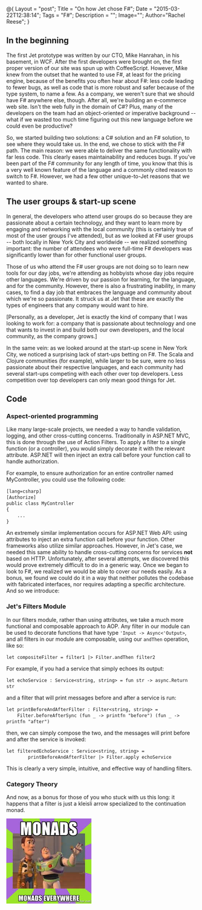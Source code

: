 @{
    Layout = "post";
    Title = "On how Jet chose F#";
    Date = "2015-03-22T12:38:14";
    Tags = "F#";
    Description = "";
    Image="";
    Author="Rachel Reese";
}

## In the beginning

The first Jet prototype was written by our CTO, Mike Hanrahan, in his basement, in WCF. After the first developers were brought on, the first proper version of our site was spun up with CoffeeScript. However, Mike knew from the outset that he wanted to use F#, at least for the pricing engine, because of the benefits you often hear about F#: less code leading to fewer bugs, as well as code that is more robust and safer because of the type system, to name a few. As a company, we weren't sure that we should have F# anywhere else, though. After all, we're building an e-commerce web site. Isn't the web fully in the domain of C#? Plus, many of the developers on the team had an object-oriented or imperative background -- what if we wasted too much time figuring out this new language before we could even be productive?

So, we started building two solutions: a C# solution and an F# solution, to see where they would take us. In the end, we chose to stick with the F# path. The main reason: we were able to deliver the same functionality with far less code. This clearly eases maintainability and reduces bugs. If you've been part of the F# community for any length of time, you know that this is a very well known feature of the language and a commonly cited reason to switch to F#. However, we had a few other unique-to-Jet reasons that we wanted to share.

<!--more-->

## The user groups & start-up scene

In general, the developers who attend user groups do so because they are passionate about a certain technology, and they want to learn more by engaging and networking with the local community (this is certainly true of most of the user groups I've attended), but as we looked at F# user groups -- both locally in New York City and worldwide -- we realized something important: the number of attendees who were full-time F# developers was significantly lower than for other functional user groups.

Those of us who attend the F# user groups are not doing so to learn new tools for our day jobs, we're attending as hobbyists whose day jobs require other languages. We're driven by our passion for learning, for the language, and for the community. However, there is also a frustrating inability, in many cases, to find a day job that embraces the language and community about which we're so passionate. It struck us at Jet that these are exactly the types of engineers that any company would want to hire.

[Personally, as a developer, Jet is exactly the kind of company that I was looking to work for: a company that is passionate about technology and one that wants to invest in and build both our own developers, and the local community, as the company grows.]

In the same vein: as we looked around at the start-up scene in New York City, we noticed a surprising lack of start-ups betting on F#. The Scala and Clojure communities (for example), while larger to be sure, were no less passionate about their respective languages, and each community had several start-ups competing with each other over top developers. Less competition over top developers can only mean good things for Jet.

## Code
### Aspect-oriented programming

Like many large-scale projects, we needed a way to handle validation, logging, and other cross-cutting concerns. Traditionally in ASP.NET MVC, this is done through the use of Action Filters. To apply a filter to a single function (or a controller), you would simply decorate it with the relevant attribute. ASP.NET will then inject an extra call before your function call to handle authorization.

For example, to ensure authorization for an entire controller named MyController, you could use the following code:

	[lang=csharp]
	[Authorize]
	public class MyController
	{
	    ...
	}

An extremely similar implementation occurs for ASP.NET Web API: using attributes to inject an extra function call before your function. Other frameworks also utilize similar approaches. However, in Jet's case, we needed this same ability to handle cross-cutting concerns for services <strong>not</strong> based on HTTP. Unfortunately, after several attempts, we discovered this would prove extremely difficult to do in a generic way. Once we began to look to F#, we realized we would be able to cover our needs easily. As a bonus, we found we could do it in a way that neither pollutes the codebase with fabricated interfaces, nor requires adapting a specific architecture. And so we introduce:

### Jet's Filters Module

In our filters module, rather than using attributes, we take a much more functional and composable approach to AOP. Any filter in our module can be used to decorate functions that have type `'Input -> Async<'Output>`, and all filters in our module are composable, using our ``andThen`` operation, like so:
	
	let compositeFilter = filter1 |> Filter.andThen filter2

For example, if you had a service that simply echoes its output:

	let echoService : Service<string, string> = fun str -> async.Return str

and a filter that will print messages before and after a service is run:

	let printBeforeAndAfterFilter : Filter<string, string> = 
		Filter.beforeAfterSync (fun _ -> printfn "before") (fun _ -> printfn "after")

then, we can simply compose the two, and the messages will print before and after the service is invoked:

	let filteredEchoService : Service<string, string> =
    		printBeforeAndAfterFilter |> Filter.apply echoService

This is clearly a very simple, intuitive, and effective way of handling filters. 

### Category Theory

And now, as a bonus for those of you who stuck with us this long: it happens that a filter is just a kleisli arrow specialized to the continuation monad.

![Monads. Monads everywhere.](/images/monads-everywhere.jpg)
